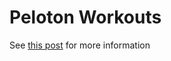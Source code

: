 # Peloton Workouts

See [this post](https://danny.codes/blog/peloton-workout-data) for more information
